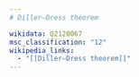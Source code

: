 ```yaml
---
# Diller–Dress theorem

wikidata: Q2120067
msc_classification: "12"
wikipedia_links:
  - "[[Diller–Dress theorem]]"
---
```

